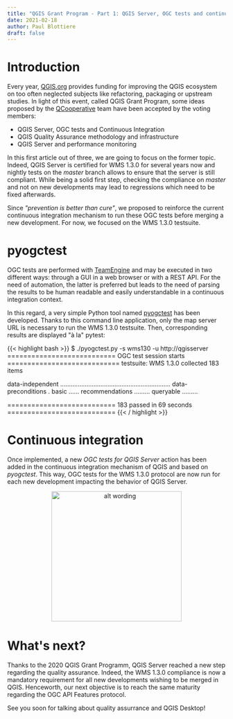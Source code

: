 ```yaml
---
title: "QGIS Grant Program - Part 1: QGIS Server, OGC tests and continuous integration"
date: 2021-02-18
author: Paul Blottiere
draft: false
---
```



# Introduction

Every year, [QGIS.org](https://qgis.org/en/site/) provides funding for
improving the QGIS ecosystem on too often neglected subjects like refactoring,
packaging or upstream studies. In light of this event, called QGIS Grant
Program, some ideas proposed by the
[QCooperative](https://www.qcooperative.net/) team have been accepted by the
voting members:

- QGIS Server, OGC tests and Continuous Integration
- QGIS Quality Assurance methodology and infrastructure
- QGIS Server and performance monitoring

In this first article out of three, we are going to focus on the former topic.
Indeed, QGIS Server is certified for WMS 1.3.0 for several years now and
nightly tests on the *master* branch allows to ensure that the server is still
compliant.  While being a solid first step, checking the compliance on *master*
and not on new developments may lead to regressions which need to be fixed
afterwards.

Since *"prevention is better than cure"*, we proposed to reinforce the current
continuous integration mechanism to run these OGC tests before merging a new
development. For now, we focused on the WMS 1.3.0 testsuite.


# pyogctest

OGC tests are performed with
[TeamEngine](https://cite.opengeospatial.org/teamengine/) and may be executed
in two different ways: through a GUI in a web browser or with a REST API. For
the need of automation, the latter is preferred but leads to the need of
parsing the results to be human readable and easily understandable in a
continuous integration context.

In this regard, a very simple Python tool named
[pyogctest](https://github.com/pblottiere/pyogctest) has been developed.
Thanks to this command line application, only the map server URL is necessary
to run the WMS 1.3.0 testsuite. Then, corresponding results are displayed "à
la" pytest:

{{< highlight bash >}}
$ ./pyogctest.py -s wms130 -u http://qgisserver
=========================== OGC test session starts ============================
testsuite: WMS 1.3.0
collected 183 items

data-independent ...............................................................
data-preconditions .
basic ......
recommendations .........
queryable .........

=========================== 183 passed in 69 seconds ===========================
{{< / highlight >}}


# Continuous integration

Once implemented, a new *OGC tests for QGIS Server* action has been added in
the continuous integration mechanism of QGIS and based on *pyogctest*. This
way, OGC tests for the WMS 1.3.0 protocol are now run for each new development
impacting the behavior of QGIS Server.

<p align="center">
<img src="/images/blog/ciwms130/ogctestsci.png" alt="alt wording" style="height:300px;">
</p>


# What's next?

Thanks to the 2020 QGIS Grant Programm, QGIS Server reached a new step
regarding the quality assurance. Indeed, the WMS 1.3.0 compliance is now a
mandatory requirement for all new developments wishing to be merged in QGIS.
Henceworth, our next objective is to reach the same maturity regarding the OGC
API Features protocol.

See you soon for talking about quality assurrance and QGIS Desktop!
